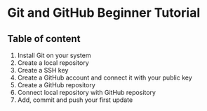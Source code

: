 # Git and GitHub Beginner Tutorial

## Table of content 

1. Install Git on your system
2. Create a local repository
3. Create a SSH key
4. Create a GitHub account and connect it with your public key
5. Create a GitHub repository
6. Connect local repository with GitHub repository
7. Add, commit and push your first update